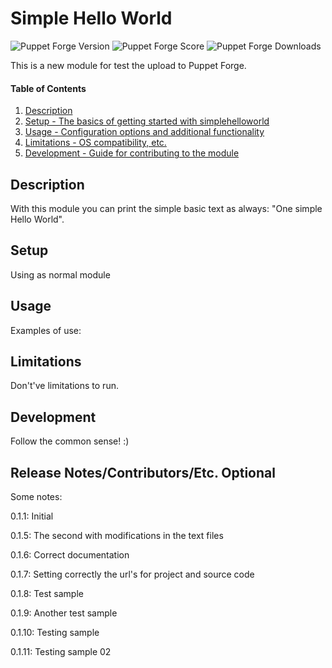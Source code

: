 # Simple Hello World

![Puppet Forge Version](https://img.shields.io/puppetforge/v/elserhumano/simplehelloworld.svg)
![Puppet Forge Score](https://img.shields.io/puppetforge/f/elserhumano/simplehelloworld.svg)
![Puppet Forge Downloads](http://img.shields.io/puppetforge/dt/elserhumano/simplehelloworld.svg)

This is a new module for test the upload to Puppet Forge.

#### Table of Contents

1. [Description](#description)
2. [Setup - The basics of getting started with simplehelloworld](#setup)
3. [Usage - Configuration options and additional functionality](#usage)
4. [Limitations - OS compatibility, etc.](#limitations)
5. [Development - Guide for contributing to the module](#development)

## Description

With this module you can print the simple basic text as always: "One simple Hello World".


## Setup

Using as normal module

## Usage

Examples of use:


## Limitations

Don't've limitations to run.

## Development

Follow the common sense! :)

## Release Notes/Contributors/Etc. **Optional**

Some notes:

0.1.1: Initial

0.1.5: The second with modifications in the text files

0.1.6: Correct documentation

0.1.7: Setting correctly the url's for project and source code

0.1.8: Test sample

0.1.9: Another test sample

0.1.10: Testing sample

0.1.11: Testing sample 02
